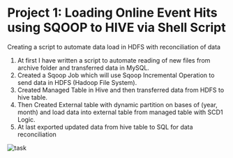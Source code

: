 # Project 1: Loading Online Event Hits using SQOOP to HIVE via Shell Script

Creating a script to automate data load in HDFS with reconciliation of data

1.	At first I have written a script to automate reading of new files from archive folder and transferred data in MySQL.
2.	Created a Sqoop Job which will use Sqoop Incremental Operation to send data in HDFS (Hadoop File System).
3.	Created Managed Table in Hive and then transferred data from HDFS to hive table.
4.	Then Created External table with dynamic partition on bases of (year, month) and load data into external table from managed table with SCD1 Logic.
5.	At last exported updated data from hive table to SQL for data reconciliation


![task](https://user-images.githubusercontent.com/107995802/176878276-32b0534f-2072-41b3-9755-a046354a7ba2.jpeg)
